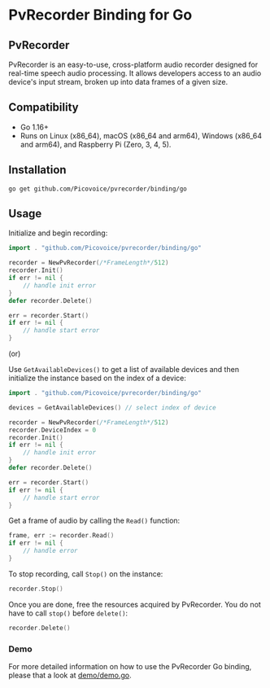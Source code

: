 # PvRecorder Binding for Go

## PvRecorder

PvRecorder is an easy-to-use, cross-platform audio recorder designed for real-time speech audio processing. It allows developers access to an audio device's input stream, broken up into data frames of a given size.

## Compatibility

- Go 1.16+
- Runs on Linux (x86_64), macOS (x86_64 and arm64), Windows (x86_64 and arm64), and Raspberry Pi (Zero, 3, 4, 5).

## Installation

```console
go get github.com/Picovoice/pvrecorder/binding/go
```

## Usage

Initialize and begin recording:

```go
import . "github.com/Picovoice/pvrecorder/binding/go"

recorder = NewPvRecorder(/*FrameLength*/512)
recorder.Init()
if err != nil {
    // handle init error
}
defer recorder.Delete()

err = recorder.Start()
if err != nil {
    // handle start error
}
```

(or)

Use `GetAvailableDevices()` to get a list of available devices and then initialize the instance based on the index of a device:

```go
import . "github.com/Picovoice/pvrecorder/binding/go"

devices = GetAvailableDevices() // select index of device

recorder = NewPvRecorder(/*FrameLength*/512)
recorder.DeviceIndex = 0
recorder.Init()
if err != nil {
    // handle init error
}
defer recorder.Delete()

err = recorder.Start()
if err != nil {
    // handle start error
}
```

Get a frame of audio by calling the `Read()` function:

```go
frame, err := recorder.Read()
if err != nil {
    // handle error
}
```

To stop recording, call `Stop()` on the instance:

```go
recorder.Stop()
```

Once you are done, free the resources acquired by PvRecorder. You do not have to call `stop()` before `delete()`:

```go
recorder.Delete()
```

### Demo

For more detailed information on how to use the PvRecorder Go binding, please that a look at [demo/demo.go](../../demo/go/demo.go).
